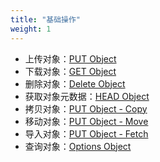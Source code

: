 ```yaml
---
title: "基础操作"
weight: 1
---
```



- 上传对象：[PUT Object](./put) 
- 下载对象：[GET Object](./get) 
- 删除对象：[Delete Object](./delete)
- 获取对象元数据：[HEAD Object](./head)
- 拷贝对象：[PUT Object - Copy](./copy)
- 移动对象：[PUT Object - Move](./move)
- 导入对象：[PUT Object - Fetch](./fetch)
- 查询对象：[Options Object](./options_object)


